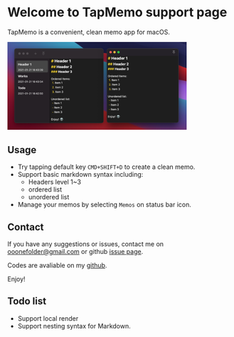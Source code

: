 # Welcome to TapMemo support page

TapMemo is a convenient, clean memo app for macOS.

<img src="https://github.com/hagemon/TapMemo/blob/main/Resources/screenshot.png" width=80% /> 

## Usage

- Try tapping default key `CMD+SHIFT+D` to create a clean memo.
- Support basic markdown syntax including:
  - Headers level 1~3
  - ordered list
  - unordered list
- Manage your memos by selecting `Memos` on status bar icon.

## Contact

If you have any suggestions or issues, contact me on ooonefolder@gmail.com or github [issue page](https://github.com/hagemon/TapMemo/issues).

Codes are avaliable on my [github](https://github.com/hagemon/TapMemo).

Enjoy!

## Todo list
- Support local render
- Support nesting syntax for Markdown.
